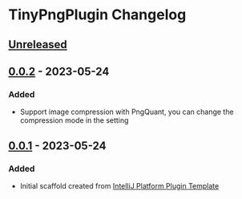 <!-- Keep a Changelog guide -> https://keepachangelog.com -->

# TinyPngPlugin Changelog

## [Unreleased]

## [0.0.2] - 2023-05-24

### Added
- Support image compression with PngQuant, you can change the compression mode in the setting

## [0.0.1] - 2023-05-24

### Added
- Initial scaffold created from [IntelliJ Platform Plugin Template](https://github.com/JetBrains/intellij-platform-plugin-template)

[Unreleased]: https://github.com/zhangweizhe/TinyPngPlugin/compare/v0.0.2...HEAD
[0.0.2]: https://github.com/zhangweizhe/TinyPngPlugin/compare/v0.0.1...v0.0.2
[0.0.1]: https://github.com/zhangweizhe/TinyPngPlugin/commits/v0.0.1
